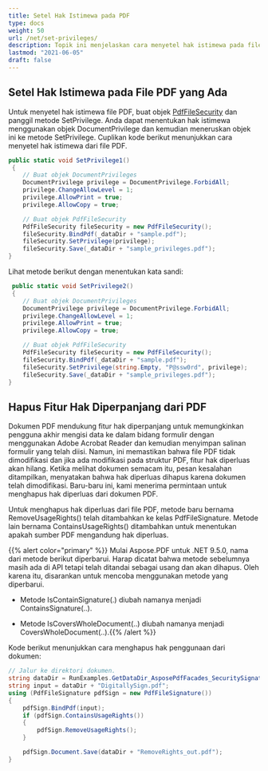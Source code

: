 ```yaml
---
title: Setel Hak Istimewa pada PDF
type: docs
weight: 50
url: /net/set-privileges/
description: Topik ini menjelaskan cara menyetel hak istimewa pada file PDF yang ada menggunakan Kelas PdfFileSecurity.
lastmod: "2021-06-05"
draft: false
---
```


## Setel Hak Istimewa pada File PDF yang Ada

Untuk menyetel hak istimewa file PDF, buat objek [PdfFileSecurity](https://reference.aspose.com/pdf/net/aspose.pdf.facades/pdffilesecurity) dan panggil metode SetPrivilege. Anda dapat menentukan hak istimewa menggunakan objek DocumentPrivilege dan kemudian meneruskan objek ini ke metode SetPrivilege. Cuplikan kode berikut menunjukkan cara menyetel hak istimewa dari file PDF.

```csharp
public static void SetPrivilege1()
 {
    // Buat objek DocumentPrivileges
    DocumentPrivilege privilege = DocumentPrivilege.ForbidAll;
    privilege.ChangeAllowLevel = 1;
    privilege.AllowPrint = true;
    privilege.AllowCopy = true;

    // Buat objek PdfFileSecurity
    PdfFileSecurity fileSecurity = new PdfFileSecurity();
    fileSecurity.BindPdf(_dataDir + "sample.pdf");
    fileSecurity.SetPrivilege(privilege);
    fileSecurity.Save(_dataDir + "sample_privileges.pdf");
}
```

Lihat metode berikut dengan menentukan kata sandi:

```csharp
 public static void SetPrivilege2()
 {
    // Buat objek DocumentPrivileges
    DocumentPrivilege privilege = DocumentPrivilege.ForbidAll;
    privilege.ChangeAllowLevel = 1;
    privilege.AllowPrint = true;
    privilege.AllowCopy = true;

    // Buat objek PdfFileSecurity
    PdfFileSecurity fileSecurity = new PdfFileSecurity();
    fileSecurity.BindPdf(_dataDir + "sample.pdf");
    fileSecurity.SetPrivilege(string.Empty, "P@ssw0rd", privilege);
    fileSecurity.Save(_dataDir + "sample_privileges.pdf");
}
```

## Hapus Fitur Hak Diperpanjang dari PDF

Dokumen PDF mendukung fitur hak diperpanjang untuk memungkinkan pengguna akhir mengisi data ke dalam bidang formulir dengan menggunakan Adobe Acrobat Reader dan kemudian menyimpan salinan formulir yang telah diisi. Namun, ini memastikan bahwa file PDF tidak dimodifikasi dan jika ada modifikasi pada struktur PDF, fitur hak diperluas akan hilang. Ketika melihat dokumen semacam itu, pesan kesalahan ditampilkan, menyatakan bahwa hak diperluas dihapus karena dokumen telah dimodifikasi. Baru-baru ini, kami menerima permintaan untuk menghapus hak diperluas dari dokumen PDF.

Untuk menghapus hak diperluas dari file PDF, metode baru bernama RemoveUsageRights() telah ditambahkan ke kelas PdfFileSignature. Metode lain bernama ContainsUsageRights() ditambahkan untuk menentukan apakah sumber PDF mengandung hak diperluas.

{{% alert color="primary" %}}
Mulai Aspose.PDF untuk .NET 9.5.0, nama dari metode berikut diperbarui. Harap dicatat bahwa metode sebelumnya masih ada di API tetapi telah ditandai sebagai usang dan akan dihapus. Oleh karena itu, disarankan untuk mencoba menggunakan metode yang diperbarui.

- Metode IsContainSignature(.) diubah namanya menjadi ContainsSignature(..).

- Metode IsCoversWholeDocument(..) diubah namanya menjadi CoversWholeDocument(..).{{% /alert %}}

Kode berikut menunjukkan cara menghapus hak penggunaan dari dokumen:

```csharp
// Jalur ke direktori dokumen.
string dataDir = RunExamples.GetDataDir_AsposePdfFacades_SecuritySignatures();
string input = dataDir + "DigitallySign.pdf";
using (PdfFileSignature pdfSign = new PdfFileSignature())
{
    pdfSign.BindPdf(input);
    if (pdfSign.ContainsUsageRights())
    {
        pdfSign.RemoveUsageRights();
    }

    pdfSign.Document.Save(dataDir + "RemoveRights_out.pdf");
}
```